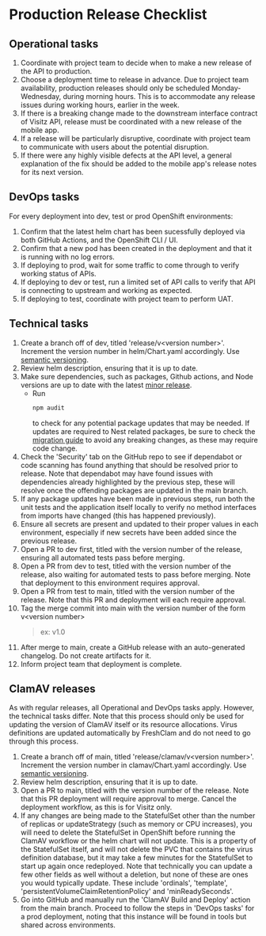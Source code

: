 # Production Release Checklist

## Operational tasks
1. Coordinate with project team to decide when to make a new release of the API to production.
2. Choose a deployment time to release in advance. Due to project team availability, production releases should only be scheduled Monday-Wednesday, during morning hours. This is to accommodate any release issues during working hours, earlier in the week.
3. If there is a breaking change made to the downstream interface contract of Visitz API, release must be coordinated with a new release of the mobile app.
4. If a release will be particularly disruptive, coordinate with project team to communicate with users about the potential disruption.
5. If there were any highly visible defects at the API level, a general explanation of the fix should be added to the mobile app's release notes for its next version.

## DevOps tasks
For every deployment into dev, test or prod OpenShift environments:
1. Confirm that the latest helm chart has been sucessfully deployed via both GitHub Actions, and the OpenShift CLI / UI.
2. Confirm that a new pod has been created in the deployment and that it is running with no log errors.
3. If deploying to prod, wait for some traffic to come through to verify working status of APIs.
4. If deploying to dev or test, run a limited set of API calls to verify that API is connecting to upstream and working as expected.
5. If deploying to test, coordinate with project team to perform UAT.

## Technical tasks
1. Create a branch off of dev, titled 'release/v\<version number\>'. Increment the version number in helm/Chart.yaml accordingly. Use [semantic versioning](https://semver.org/).
2. Review helm description, ensuring that it is up to date.
3. Make sure dependencies, such as packages, Github actions, and Node versions are up to date with the latest [minor release](https://semver.org/).
	- Run 
		```bash
		npm audit
		```
		to check for any potential package updates that may be needed. If updates are required to Nest related packages, be sure to check the [migration guide](https://docs.nestjs.com/migration-guide) to avoid any breaking changes, as these may require code change.
4. Check the 'Security' tab on the GitHub repo to see if dependabot or code scanning has found anything that should be resolved prior to release. Note that dependabot may have found issues with dependencies already highlighted by the previous step, these will resolve once the offending packages are updated in the main branch.
5. If any package updates have been made in previous steps, run both the unit tests and the application itself locally to verify no method interfaces from imports have changed (this has happened previously).
6. Ensure all secrets are present and updated to their proper values in each environment, especially if new secrets have been added since the previous release.
7. Open a PR to dev first, titled with the version number of the release, ensuring all automated tests pass before merging.
8. Open a PR from dev to test, titled with the version number of the release, also waiting for automated tests to pass before merging. Note that deployment to this environment requires approval.
9. Open a PR from test to main, titled with the version number of the release. Note that this PR and deployment will each require approval.
10. Tag the merge commit into main with the version number of the form v\<version number\> 
	> ex: v1.0
11. After merge to main, create a GitHub release with an auto-generated changelog. Do not create artifacts for it.
12. Inform project team that deployment is complete.

## ClamAV releases
As with regular releases, all Operational and DevOps tasks apply. However, the technical tasks differ. Note that this process should only be used for updating the version of ClamAV itself or its resource allocations. Virus definitions are updated automatically by FreshClam and do not need to go through this process.

1. Create a branch off of main, titled 'release/clamav/v\<version number\>'. Increment the version number in clamav/Chart.yaml accordingly. Use [semantic versioning](https://semver.org/).
2. Review helm description, ensuring that it is up to date.
3. Open a PR to main, titled with the version number of the release. Note that this PR deployment will require approval to merge. Cancel the deployment workflow, as this is for Visitz only.
4. If any changes are being made to the StatefulSet other than the number of replicas or updateStrategy (such as memory or CPU increases), you will need to delete the StatefulSet in OpenShift before running the ClamAV workflow or the helm chart will not update. This is a property of the StatefulSet itself, and will not delete the PVC that contains the virus definition database, but it may take a few minutes for the StatefulSet to start up again once redeployed. Note that technically you can update a few other fields as well without a deletion, but none of these are ones you would typically update. These include 'ordinals', 'template', 'persistentVolumeClaimRetentionPolicy' and 'minReadySeconds'.
5. Go into GitHub and manually run the 'ClamAV Build and Deploy' action from the main branch. Proceed to follow the steps in 'DevOps tasks' for a prod deployment, noting that this instance will be found in tools but shared across environments.


